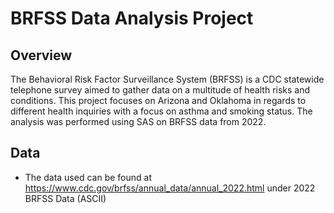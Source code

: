 # BRFSS Data Analysis Project

## Overview
The Behavioral Risk Factor Surveillance System (BRFSS) is a CDC statewide telephone survey aimed to gather data on a multitude of health risks and conditions. This project focuses on Arizona and Oklahoma in regards to different health inquiries with a focus on asthma and smoking status. The analysis was performed using SAS on BRFSS data from 2022.

## Data
- The data used can be found at https://www.cdc.gov/brfss/annual_data/annual_2022.html under 2022 BRFSS Data (ASCII)
